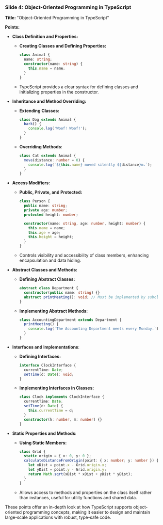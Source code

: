 ### Slide 4: Object-Oriented Programming in TypeScript
**Title:** "Object-Oriented Programming in TypeScript"

**Points:**

- **Class Definition and Properties:**
  - **Creating Classes and Defining Properties:**
    ```typescript
    class Animal {
      name: string;
      constructor(name: string) {
        this.name = name;
      }
    }
    ```
  - TypeScript provides a clear syntax for defining classes and initializing properties in the constructor.

- **Inheritance and Method Overriding:**
  - **Extending Classes:**
    ```typescript
    class Dog extends Animal {
      bark() {
        console.log('Woof! Woof!');
      }
    }
    ```
  - **Overriding Methods:**
    ```typescript
    class Cat extends Animal {
      move(distance: number = 0) {
        console.log(`${this.name} moved silently ${distance}m.`);
      }
    }
    ```

- **Access Modifiers:**
  - **Public, Private, and Protected:**
    ```typescript
    class Person {
      public name: string;
      private age: number;
      protected height: number;

      constructor(name: string, age: number, height: number) {
        this.name = name;
        this.age = age;
        this.height = height;
      }
    }
    ```
  - Controls visibility and accessibility of class members, enhancing encapsulation and data hiding.

- **Abstract Classes and Methods:**
  - **Defining Abstract Classes:**
    ```typescript
    abstract class Department {
      constructor(public name: string) {}
      abstract printMeeting(): void; // Must be implemented by subclasses
    }
    ```
  - **Implementing Abstract Methods:**
    ```typescript
    class AccountingDepartment extends Department {
      printMeeting() {
        console.log(`The Accounting Department meets every Monday.`);
      }
    }
    ```

- **Interfaces and Implementations:**
  - **Defining Interfaces:**
    ```typescript
    interface ClockInterface {
      currentTime: Date;
      setTime(d: Date): void;
    }
    ```
  - **Implementing Interfaces in Classes:**
    ```typescript
    class Clock implements ClockInterface {
      currentTime: Date;
      setTime(d: Date) {
        this.currentTime = d;
      }
      constructor(h: number, m: number) {}
    }
    ```

- **Static Properties and Methods:**
  - **Using Static Members:**
    ```typescript
    class Grid {
      static origin = { x: 0, y: 0 };
      calculateDistanceFromOrigin(point: { x: number; y: number }) {
        let xDist = point.x - Grid.origin.x;
        let yDist = point.y - Grid.origin.y;
        return Math.sqrt(xDist * xDist + yDist * yDist);
      }
    }
    ```
  - Allows access to methods and properties on the class itself rather than instances, useful for utility functions and shared data.

These points offer an in-depth look at how TypeScript supports object-oriented programming concepts, making it easier to design and maintain large-scale applications with robust, type-safe code.